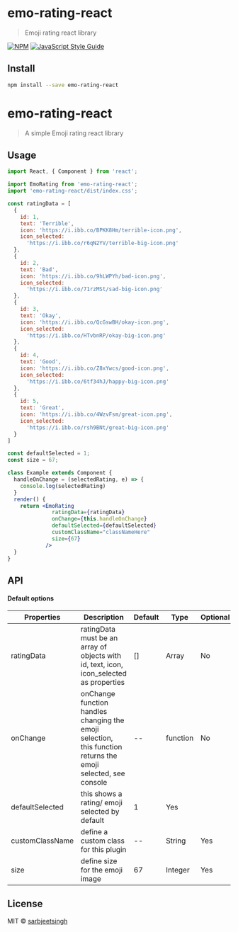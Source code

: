 # emo-rating-react

> Emoji rating react library

[![NPM](https://img.shields.io/npm/v/emo-rating-react.svg)](https://www.npmjs.com/package/emo-rating-react) [![JavaScript Style Guide](https://img.shields.io/badge/code_style-standard-brightgreen.svg)](https://standardjs.com)

## Install

```bash
npm install --save emo-rating-react
```

# emo-rating-react

> A simple Emoji rating react library

## Usage

```jsx
import React, { Component } from 'react';

import EmoRating from 'emo-rating-react';
import 'emo-rating-react/dist/index.css';

const ratingData = [
  {
    id: 1,
    text: 'Terrible',
    icon: 'https://i.ibb.co/BPKK8Hm/terrible-icon.png',
    icon_selected:
      'https://i.ibb.co/r6qN2YV/terrible-big-icon.png'
  },
  {
    id: 2,
    text: 'Bad',
    icon: 'https://i.ibb.co/9hLWPYh/bad-icon.png',
    icon_selected:
      'https://i.ibb.co/71rzMSt/sad-big-icon.png'
  },
  {
    id: 3,
    text: 'Okay',
    icon: 'https://i.ibb.co/QcGswBH/okay-icon.png',
    icon_selected:
      'https://i.ibb.co/HTvbnRP/okay-big-icon.png'
  },
  {
    id: 4,
    text: 'Good',
    icon: 'https://i.ibb.co/Z8xYwcs/good-icon.png',
    icon_selected:
      'https://i.ibb.co/6tf34hJ/happy-big-icon.png'
  },
  {
    id: 5,
    text: 'Great',
    icon: 'https://i.ibb.co/4WzvFsm/great-icon.png',
    icon_selected:
      'https://i.ibb.co/rsh9BNt/great-big-icon.png'
  }
]

const defaultSelected = 1;
const size = 67;

class Example extends Component {
  handleOnChange = (selectedRating, e) => {
    console.log(selectedRating)
  }
  render() {
    return <EmoRating 
              ratingData={ratingData}
              onChange={this.handleOnChange}
              defaultSelected={defaultSelected}
              customClassName="classNameHere"
              size={67}
            />
  }
}
```

## API

#### Default options

Properties | Description | Default | Type | Optional
---|---|---|---|---
ratingData | ratingData must be an array of objects with id, text, icon, icon_selected as properties| [] | Array | No
onChange | onChange function handles changing the emoji selection, this function returns the emoji selected, see console | -- | function | No
defaultSelected | this shows a rating/ emoji selected by default | 1 | Yes 
customClassName | define a custom class for this plugin | -- | String | Yes
size | define size for the emoji image | 67 | Integer | Yes

## License

MIT © [sarbjeetsingh](https://github.com/sarbjeetsingh)
